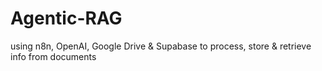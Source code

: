 # Agentic-RAG
using n8n, OpenAI, Google Drive &amp; Supabase to process, store &amp; retrieve info from documents
